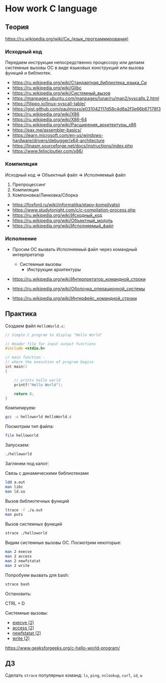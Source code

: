 # How work C language

## Теория

https://ru.wikipedia.org/wiki/Си_(язык_программирования)


### Исходный код

Передаем инструкции непосредственно процессору или делаем системные вызовы ОС в виде языковых конструкций или вызова функций и библиотек.

* https://ru.wikipedia.org/wiki/Стандартная_библиотека_языка_Си
* https://ru.wikipedia.org/wiki/Glibc
* https://ru.wikipedia.org/wiki/Системный_вызов
* https://manpages.ubuntu.com/manpages/lunar/ru/man2/syscalls.2.html
* https://filippo.io/linux-syscall-table/
* https://gist.github.com/paulmixxx/e031042117d58c4d8a2f3e66b67178f3
* https://ru.wikipedia.org/wiki/X86
* https://ru.wikipedia.org/wiki/X86-64
* https://ru.wikipedia.org/wiki/Расширения_архитектуры_x86
* https://eax.me/assembler-basics/
* https://learn.microsoft.com/en-us/windows-hardware/drivers/debugger/x64-architecture
* https://linasm.sourceforge.net/docs/instructions/index.php
* https://www.felixcloutier.com/x86/


### Компиляция

Исходный код => Объектный файл => Исполняемый файл

1. Препроцессинг
2. Компиляция
3. Компоновка/Линковка/Сборка

* https://foxford.ru/wiki/informatika/etapy-kompilyatsii
* https://www.studytonight.com/c/c-compilation-process.php
* https://ru.wikipedia.org/wiki/Исходный_код
* https://ru.wikipedia.org/wiki/Объектный_модуль
* https://ru.wikipedia.org/wiki/Исполняемый_файл


### Исполнение

* Просим ОС вызвать Исполняемый файл через командный интерпретатор
  * Системные вызовы
    * Инструкции архитектуры

* https://ru.wikipedia.org/wiki/Интерпретатор_командной_строки
* https://ru.wikipedia.org/wiki/Оболочка_операционной_системы
* https://ru.wikipedia.org/wiki/Интерфейс_командной_строки


## Практика

Создаем файл `HelloWorld.c`:

```C
// Simple C program to display "Hello World"

// Header file for input output functions
#include <stdio.h>

// main function -
// where the execution of program begins
int main()
{

	// prints hello world
	printf("Hello World");

	return 0;
}

```

Компилируем:

```bash
gcc -o helloworld HelloWorld.c
```

Посмотрим тип файла:

```bash
file helloworld
```

Запускаем:

```bash
./helloworld
```

Заглянем под капот:

Связь с динамическими библиотеками
```bash
ldd a.out
man libc
man ld.so
```

Вызов библиотечных функций
```bash
ltrace -f ./a.out
man puts
```

Вызов системных функций

```bash
strace ./helloworld
```

Видим системные вызовы ОС. Посмотрим некоторые:

```bash
man 2 execve
man 2 access
man 2 newfstatat
man 2 write
```

Попробуем вызвать для bash:

```bash
strace bash
```

Остановить:

CTRL + D

Системные вызовы:
* [execve (2)](https://www.opennet.ru/cgi-bin/opennet/man.cgi?topic=execve&category=2)
* [access (2)](https://www.opennet.ru/man.shtml?topic=access&category=2&russian=0)
* [newfstatat (2)](https://man.archlinux.org/man/newfstatat.2.en)
* [write (2)](https://www.opennet.ru/man.shtml?topic=write&category=2&russian=0)

https://www.geeksforgeeks.org/c-hello-world-program/

## ДЗ

Сделать `strace` популярных команд: `ls`, `ping`, `nslookup`, `curl`, `id`, `w`

